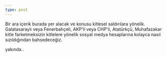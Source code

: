 ```yaml
---
type: post
---
```


Bir ara içerik burada yer alacak ve konusu kitlesel saldırılara yönelik. 
Galatasaraylı veya Fenerbahçeli, AKP'li veya CHP'li, Atatürkçü, Muhafazakar kitle farketmeksizin kitlelere yönelik sosyal medya hesaplarına kolayca nasıl 
sızıldığından bahsedeceğiz.


yakında..
